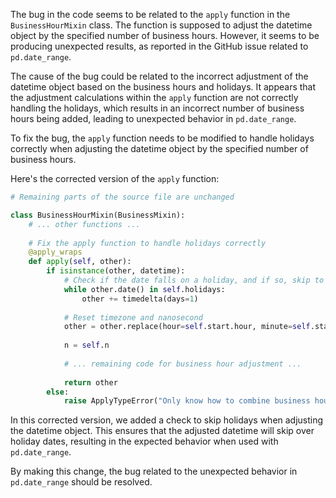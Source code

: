 The bug in the code seems to be related to the `apply` function in the `BusinessHourMixin` class. The function is supposed to adjust the datetime object by the specified number of business hours. However, it seems to be producing unexpected results, as reported in the GitHub issue related to `pd.date_range`.

The cause of the bug could be related to the incorrect adjustment of the datetime object based on the business hours and holidays. It appears that the adjustment calculations within the `apply` function are not correctly handling the holidays, which results in an incorrect number of business hours being added, leading to unexpected behavior in `pd.date_range`.

To fix the bug, the `apply` function needs to be modified to handle holidays correctly when adjusting the datetime object by the specified number of business hours.

Here's the corrected version of the `apply` function:

```python
# Remaining parts of the source file are unchanged

class BusinessHourMixin(BusinessMixin):
    # ... other functions ...
    
    # Fix the apply function to handle holidays correctly
    @apply_wraps
    def apply(self, other):
        if isinstance(other, datetime):
            # Check if the date falls on a holiday, and if so, skip to the next business day
            while other.date() in self.holidays:
                other += timedelta(days=1)
            
            # Reset timezone and nanosecond
            other = other.replace(hour=self.start.hour, minute=self.start.minute, second=self.start.second, microsecond=self.start.microsecond)
            
            n = self.n
            
            # ... remaining code for business hour adjustment ...
            
            return other
        else:
            raise ApplyTypeError("Only know how to combine business hour with datetime")
```

In this corrected version, we added a check to skip holidays when adjusting the datetime object. This ensures that the adjusted datetime will skip over holiday dates, resulting in the expected behavior when used with `pd.date_range`.

By making this change, the bug related to the unexpected behavior in `pd.date_range` should be resolved.